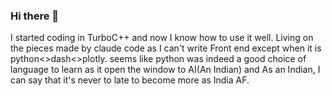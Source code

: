 ### Hi there 👋

I started coding in TurboC++ and now I know how to use it well. Living on the pieces made by claude code as I can't write Front end except when it is python<>dash<>plotly. seems like python was indeed a good choice of language to learn as it open the window to AI(An Indian) and As an Indian, I can say that it's never to late to become more as India AF.

<!--
**prabhakarshah/prabhakarshah** is a ✨ _special_ ✨ repository because its `README.md` (this file) appears on your GitHub profile.

Here are some ideas to get you started:

- 🔭 I’m currently working on ...
- 🌱 I’m currently learning ...
- 👯 I’m looking to collaborate on ...
- 🤔 I’m looking for help with ...
- 💬 Ask me about ...
- 📫 How to reach me: ...
- 😄 Pronouns: ...
- ⚡ Fun fact: ...
-->
